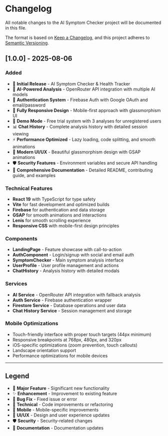 # Changelog

All notable changes to the AI Symptom Checker project will be documented in this file.

The format is based on [Keep a Changelog](https://keepachangelog.com/en/1.0.0/),
and this project adheres to [Semantic Versioning](https://semver.org/spec/v2.0.0.html).

## [1.0.0] - 2025-08-06

### Added
- 🎉 **Initial Release** - AI Symptom Checker & Health Tracker
- 🤖 **AI-Powered Analysis** - OpenRouter API integration with multiple AI models
- 🔐 **Authentication System** - Firebase Auth with Google OAuth and email/password
- 📱 **Fully Responsive Design** - Mobile-first approach with glassmorphism UI
- 🎯 **Demo Mode** - Free trial system with 3 analyses for unregistered users
- 📊 **Chat History** - Complete analysis history with detailed session viewing
- ⚡ **Performance Optimized** - Lazy loading, code splitting, and smooth animations
- 🎨 **Modern UI/UX** - Beautiful glassmorphism design with GSAP animations
- 🛡️ **Security Features** - Environment variables and secure API handling
- 📖 **Comprehensive Documentation** - Detailed README, contributing guide, and examples

### Technical Features
- **React 19** with TypeScript for type safety
- **Vite** for fast development and optimized builds
- **Firebase** for authentication and data storage
- **GSAP** for smooth animations and interactions
- **Lenis** for smooth scrolling experience
- **Responsive CSS** with mobile-first design principles

### Components
- **LandingPage** - Feature showcase with call-to-action
- **AuthComponent** - Login/signup with social and email auth
- **SymptomChecker** - Main symptom analysis interface
- **UserProfile** - User profile management and actions
- **ChatHistory** - Analysis history with detailed modals

### Services
- **AI Service** - OpenRouter API integration with fallback analysis
- **Auth Service** - Firebase authentication wrapper
- **Firestore Service** - Database operations and user data
- **Chat History Service** - Session management and storage

### Mobile Optimizations
- Touch-friendly interface with proper touch targets (44px minimum)
- Responsive breakpoints at 768px, 480px, and 320px
- iOS-specific optimizations (zoom prevention, touch callouts)
- Landscape orientation support
- Performance optimizations for mobile devices

---

## Legend
- 🎉 **Major Feature** - Significant new functionality
- ✨ **Enhancement** - Improvement to existing feature
- 🐛 **Bug Fix** - Fixed issue or error
- 🔧 **Technical** - Code improvements or refactoring
- 📱 **Mobile** - Mobile-specific improvements
- 🎨 **UI/UX** - Design and user experience updates
- 🛡️ **Security** - Security-related changes
- 📖 **Documentation** - Documentation updates
